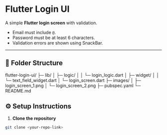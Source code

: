 # Flutter Login UI

A simple **Flutter login screen** with validation.  
- Email must include `@`.  
- Password must be at least 6 characters.  
- Validation errors are shown using SnackBar.  

---

## 📁 Folder Structure

flutter-login-ui/
├─ lib/
│ ├─ logic/
│ │ └─ login_logic.dart
│ ├─ widget/
│ │ └─ text_field_widget.dart
│ └─ login_screen.dart
├─ images/
│ ├─ login_screen_1.png
│ └─ login_screen_2.png
├─ pubspec.yaml
└─ README.md
## ⚙️ Setup Instructions

1. **Clone the repository**

```bash
git clone <your-repo-link>
